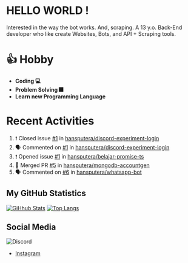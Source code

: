 # HELLO WORLD !
Interested in the way the bot works. And, scraping.
A 13 y.o. Back-End developer who like create Websites, Bots, and API + Scraping tools.
# 👍 Hobby

- **Coding 💻**
- **Problem Solving 🎆**
- **Learn new Programming Language**

# Recent Activities

<!--START_SECTION:activity-->
1. ❗️ Closed issue [#1](https://github.com/hansputera/discord-experiment-login/issues/1) in [hansputera/discord-experiment-login](https://github.com/hansputera/discord-experiment-login)
2. 🗣 Commented on [#1](https://github.com/hansputera/discord-experiment-login/issues/1) in [hansputera/discord-experiment-login](https://github.com/hansputera/discord-experiment-login)
3. ❗️ Opened issue [#1](https://github.com/hansputera/belajar-promise-ts/issues/1) in [hansputera/belajar-promise-ts](https://github.com/hansputera/belajar-promise-ts)
4. 🎉 Merged PR [#5](https://github.com/hansputera/mongodb-accountgen/pull/5) in [hansputera/mongodb-accountgen](https://github.com/hansputera/mongodb-accountgen)
5. 🗣 Commented on [#6](https://github.com/hansputera/whatsapp-bot/issues/6) in [hansputera/whatsapp-bot](https://github.com/hansputera/whatsapp-bot)
<!--END_SECTION:activity-->

## My GitHub Statistics
[![GiHhub Stats](https://github-readme-stats.vercel.app/api?username=hansputera&show_icons=true&theme=dark)](https://github.com/hansputera)
[![Top Langs](https://github-readme-stats.vercel.app/api/top-langs/?username=hansputera&layout=compact&theme=dark)](https://github.com/hansputera)

## Social Media

![Discord](https://discord.c99.nl/widget/theme-3/642518159013969920.png)
- [Instagram](https://instagram.com/hanif.dwy.putra12)
